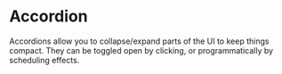 # Accordion

Accordions allow you to collapse/expand parts of the UI to keep things compact. They can
be toggled open by clicking, or programmatically by scheduling effects.
